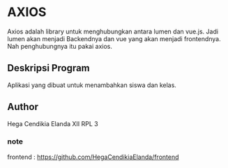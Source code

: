 # AXIOS
Axios adalah library untuk menghubungkan antara lumen dan vue.js. Jadi lumen akan menjadi Backendnya dan vue yang akan menjadi frontendnya. Nah penghubungnya itu pakai axios.

## Deskripsi Program
Aplikasi yang dibuat untuk menambahkan siswa dan kelas.

## Author
Hega Cendikia Elanda
XII RPL 3

### note
frontend : https://github.com/HegaCendikiaElanda/frontend
